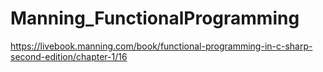 # Manning_FunctionalProgramming

https://livebook.manning.com/book/functional-programming-in-c-sharp-second-edition/chapter-1/16
